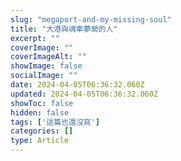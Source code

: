 ```yaml
---
slug: "megaport-and-my-missing-soul"
title: "大港與魂牽夢縈的人"
excerpt: ""
coverImage: ""
coverImageAlt: ""
showImage: false
socialImage: ""
date: 2024-04-05T06:36:32.060Z
updated: 2024-04-05T06:36:32.060Z
showToc: false
hidden: false
tags: ['這篇也還沒寫']
categories: []
type: Article
---
```

